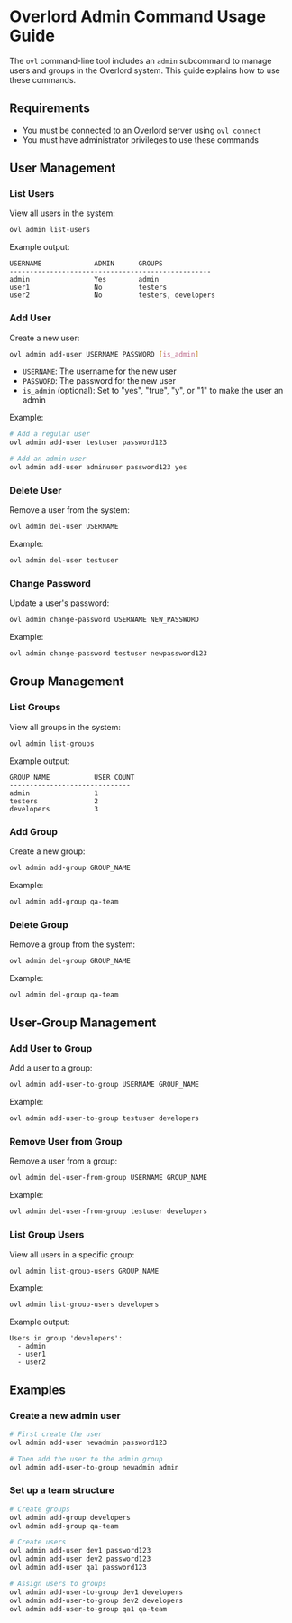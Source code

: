 # Overlord Admin Command Usage Guide

The `ovl` command-line tool includes an `admin` subcommand to manage users and groups in the Overlord system. This guide explains how to use these commands.

## Requirements

- You must be connected to an Overlord server using `ovl connect`
- You must have administrator privileges to use these commands

## User Management

### List Users

View all users in the system:

```bash
ovl admin list-users
```

Example output:
```
USERNAME             ADMIN      GROUPS
--------------------------------------------------
admin                Yes        admin
user1                No         testers
user2                No         testers, developers
```

### Add User

Create a new user:

```bash
ovl admin add-user USERNAME PASSWORD [is_admin]
```

- `USERNAME`: The username for the new user
- `PASSWORD`: The password for the new user
- `is_admin` (optional): Set to "yes", "true", "y", or "1" to make the user an admin

Example:
```bash
# Add a regular user
ovl admin add-user testuser password123

# Add an admin user
ovl admin add-user adminuser password123 yes
```

### Delete User

Remove a user from the system:

```bash
ovl admin del-user USERNAME
```

Example:
```bash
ovl admin del-user testuser
```

### Change Password

Update a user's password:

```bash
ovl admin change-password USERNAME NEW_PASSWORD
```

Example:
```bash
ovl admin change-password testuser newpassword123
```

## Group Management

### List Groups

View all groups in the system:

```bash
ovl admin list-groups
```

Example output:
```
GROUP NAME           USER COUNT
------------------------------
admin                1
testers              2
developers           3
```

### Add Group

Create a new group:

```bash
ovl admin add-group GROUP_NAME
```

Example:
```bash
ovl admin add-group qa-team
```

### Delete Group

Remove a group from the system:

```bash
ovl admin del-group GROUP_NAME
```

Example:
```bash
ovl admin del-group qa-team
```

## User-Group Management

### Add User to Group

Add a user to a group:

```bash
ovl admin add-user-to-group USERNAME GROUP_NAME
```

Example:
```bash
ovl admin add-user-to-group testuser developers
```

### Remove User from Group

Remove a user from a group:

```bash
ovl admin del-user-from-group USERNAME GROUP_NAME
```

Example:
```bash
ovl admin del-user-from-group testuser developers
```

### List Group Users

View all users in a specific group:

```bash
ovl admin list-group-users GROUP_NAME
```

Example:
```bash
ovl admin list-group-users developers
```

Example output:
```
Users in group 'developers':
  - admin
  - user1
  - user2
```

## Examples

### Create a new admin user

```bash
# First create the user
ovl admin add-user newadmin password123

# Then add the user to the admin group
ovl admin add-user-to-group newadmin admin
```

### Set up a team structure

```bash
# Create groups
ovl admin add-group developers
ovl admin add-group qa-team

# Create users
ovl admin add-user dev1 password123
ovl admin add-user dev2 password123
ovl admin add-user qa1 password123

# Assign users to groups
ovl admin add-user-to-group dev1 developers
ovl admin add-user-to-group dev2 developers
ovl admin add-user-to-group qa1 qa-team
``` 